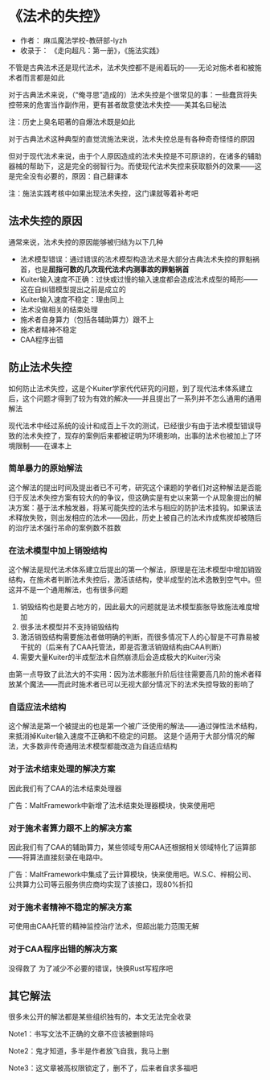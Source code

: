 # 《法术的失控》

<!--恭喜你发现了这个彩蛋-->

- 作者： 麻瓜魔法学校-教研部-lyzh
- 收录于： 《走向超凡：第一册》，《施法实践》

不管是古典法术还是现代法术，法术失控都不是闹着玩的——无论对施术者和被施术者而言都是如此

对于古典法术来说，（“俺寻思”造成的）法术失控是个很常见的事：一些蠢货将失控带来的危害当作副作用，更有甚者故意使法术失控——美其名曰秘法

注：历史上臭名昭著的自爆法术既是如此

对于古典法术这种典型的直觉流<!--绿皮-->施法来说，法术失控总是有各种奇奇怪怪的原因

但对于现代法术来说，由于个人原因造成的法术失控是不可原谅的，在诸多的辅助器械的帮助下，这是完全的弱智行为。而使现代法术失控来获取额外的效果——这是完全没有必要的，原因：自己翻课本

注：施法实践考核中如果出现法术失控，这门课就等着补考吧

## 法术失控的原因

通常来说，法术失控的原因能够被归结为以下几种

- 法术模型错误：通过错误的法术模型构造法术是大部分古典法术失控的罪魁祸首，也是**屈指可数的几次现代法术内测事故的罪魁祸首**
- Kuiter输入速度不正确：过快或过慢的输入速度都会造成法术成型的畸形——这在自纠错模型提出之前是成立的
- Kuiter输入速度不稳定：理由同上
- 法术没做相关的结束处理
- 施术者自身算力（包括各辅助算力）跟不上
- 施术者精神不稳定
- CAA程序出错

## 防止法术失控

如何防止法术失控，这是个Kuiter学家代代研究的问题，到了现代法术体系建立后，这个问题才得到了较为有效的解决——并且提出了一系列并不怎么通用的通用解法

现代法术中经过系统的设计和成百上千次的测试，已经很少有由于法术模型错误导致的法术失控了，现存的案例后来都被证明为环境影响，出事的法术也被加上了环境限制——在课本上

### 简单暴力的原始解法

这个解法的提出时间及提出者已不可考，研究这个课题的学者们对这种解法是否能归于反法术失控方案有较大的的争议，但这确实是有史以来第一个从现象提出的解决方案：基于法术触发器，将某可能失控的法术与相应的防护法术挂钩。如果该法术释放失败，则出发相应的法术——因此，历史上被自己的法术炸成焦炭却被随后的治疗法术强行吊命的案例数不胜数

### 在法术模型中加上销毁结构

这个解法是现代法术体系建立后提出的第一个解法，原理是在法术模型中增加销毁结构，在施术者判断法术失控后，激活该结构，使半成型的法术逸散到空气中。但这并不是一个通用解法，也有很多问题

1. 销毁结构也是要占地方的，因此最大的问题就是法术模型膨胀导致施法难度增加
2. 很多法术模型并不支持销毁结构
3. 激活销毁结构需要施法者做明确的判断，而很多情况下人的心智是不可靠易被干扰的（后来有了CAA托管法，即是否激活销毁结构由CAA判断）
4. 需要大量Kuiter的半成型法术自然崩溃后会造成极大的Kuiter污染

由第一点导致了此法大的不实用：因为法术膨胀升阶后往往需要高几阶的施术者释放某个魔法——而此时施术者已可以无视大部分情况下的法术失控导致的影响了

### 自适应法术结构

这个解法是第一个被提出的也是第一个被广泛使用的解法——通过弹性法术结构，来抵消掉Kuiter输入速度不正确和不稳定的问题。
这是个适用于大部分情况的解法，大多数非传奇通用法术模型都能改造为自适应结构

### 对于法术结束处理的解决方案

因此我们有了CAA的法术结束处理器

广告：MaltFramework中新增了法术结束处理器模块，快来使用吧

### 对于施术者算力跟不上的解决方案

因此我们有了CAA的辅助算力，某些领域专用CAA还根据相关领域特化了运算部——将算法直接刻录在电路中。

广告：MaltFramework中集成了云计算模块，快来使用吧。W.S.C、梓桐公司、公共算力公司等云服务供应商均实现了该接口，现80%折扣

### 对于施术者精神不稳定的解决方案

可使用由CAA托管的精神监控治疗法术，但超出能力范围无解

### 对于CAA程序出错的解决方案

没得救了
为了减少不必要的错误，快换Rust写程序吧

## 其它解法

很多未公开的解法都是某些组织独有的，本文无法完全收录<!--其实是我还没想好-->

Note1：书写文法不正确的文章不应该被删除吗

Note2：鬼才知道，多半是作者放飞自我，我马上删

Note3：这文章被高权限锁定了，删不了，后来者自求多福吧